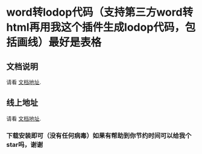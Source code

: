 # word转lodop代码（支持第三方word转html再用我这个插件生成lodop代码，包括画线）最好是表格

## 文档说明

请看 [文档地址](http://euzhi.com/lodop/).

## 线上地址

请看 [文档地址](http://euzhi.com/wordtolodop/).

### 下载安装即可（没有任何病毒）如果有帮助到你节约时间可以给我个star吗，谢谢

